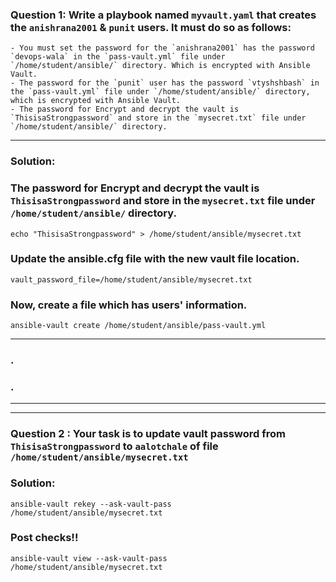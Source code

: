 ### Question 1: Write a playbook named `myvault.yaml` that creates the `anishrana2001` & `punit` users. It must do so as follows:
	- You must set the password for the `anishrana2001` has the password `devops-wala` in the `pass-vault.yml` file under `/home/student/ansible/` directory. Which is encrypted with Ansible Vault. 
	- The password for the `punit` user has the password `vtyshshbash` in the `pass-vault.yml` file under `/home/student/ansible/` directory, which is encrypted with Ansible Vault.
	- The password for Encrypt and decrypt the vault is `ThisisaStrongpassword` and store in the `mysecret.txt` file under `/home/student/ansible/` directory.
---
	
### Solution:

### The password for Encrypt and decrypt the vault is `ThisisaStrongpassword` and store in the `mysecret.txt` file under `/home/student/ansible/` directory.
```
echo "ThisisaStrongpassword" > /home/student/ansible/mysecret.txt
```

### Update the ansible.cfg file with the new vault file location.
```
vault_password_file=/home/student/ansible/mysecret.txt
```

### Now, create a file which has users' information.
```
ansible-vault create /home/student/ansible/pass-vault.yml
```
---
### .
### .
---
---

### Question 2 : Your task is to update vault password from `ThisisaStrongpassword` to `aalotchale` of file `/home/student/ansible/mysecret.txt`

### Solution: 
```
ansible-vault rekey --ask-vault-pass /home/student/ansible/mysecret.txt
```

### Post checks!!
```
ansible-vault view --ask-vault-pass  /home/student/ansible/mysecret.txt
```
